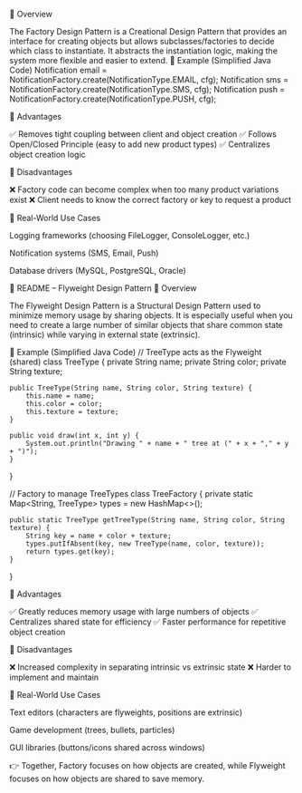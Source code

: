 🔹 Overview

The Factory Design Pattern is a Creational Design Pattern that provides an interface for creating objects but allows subclasses/factories to decide which class to instantiate.
It abstracts the instantiation logic, making the system more flexible and easier to extend.
🔹 Example (Simplified Java Code)
Notification email = NotificationFactory.create(NotificationType.EMAIL, cfg);
Notification sms   = NotificationFactory.create(NotificationType.SMS, cfg);
Notification push  = NotificationFactory.create(NotificationType.PUSH, cfg);

🔹 Advantages

✅ Removes tight coupling between client and object creation
✅ Follows Open/Closed Principle (easy to add new product types)
✅ Centralizes object creation logic

🔹 Disadvantages

❌ Factory code can become complex when too many product variations exist
❌ Client needs to know the correct factory or key to request a product

🔹 Real-World Use Cases

Logging frameworks (choosing FileLogger, ConsoleLogger, etc.)

Notification systems (SMS, Email, Push)

Database drivers (MySQL, PostgreSQL, Oracle)

📄 README – Flyweight Design Pattern
🔹 Overview

The Flyweight Design Pattern is a Structural Design Pattern used to minimize memory usage by sharing objects.
It is especially useful when you need to create a large number of similar objects that share common state (intrinsic) while varying in external state (extrinsic).

🔹 Example (Simplified Java Code)
// TreeType acts as the Flyweight (shared)
class TreeType {
    private String name;
    private String color;
    private String texture;

    public TreeType(String name, String color, String texture) {
        this.name = name;
        this.color = color;
        this.texture = texture;
    }

    public void draw(int x, int y) {
        System.out.println("Drawing " + name + " tree at (" + x + "," + y + ")");
    }
}

// Factory to manage TreeTypes
class TreeFactory {
    private static Map<String, TreeType> types = new HashMap<>();

    public static TreeType getTreeType(String name, String color, String texture) {
        String key = name + color + texture;
        types.putIfAbsent(key, new TreeType(name, color, texture));
        return types.get(key);
    }
}

🔹 Advantages

✅ Greatly reduces memory usage with large numbers of objects
✅ Centralizes shared state for efficiency
✅ Faster performance for repetitive object creation

🔹 Disadvantages

❌ Increased complexity in separating intrinsic vs extrinsic state
❌ Harder to implement and maintain

🔹 Real-World Use Cases

Text editors (characters are flyweights, positions are extrinsic)

Game development (trees, bullets, particles)

GUI libraries (buttons/icons shared across windows)

👉 Together, Factory focuses on how objects are created, while Flyweight focuses on how objects are shared to save memory.
